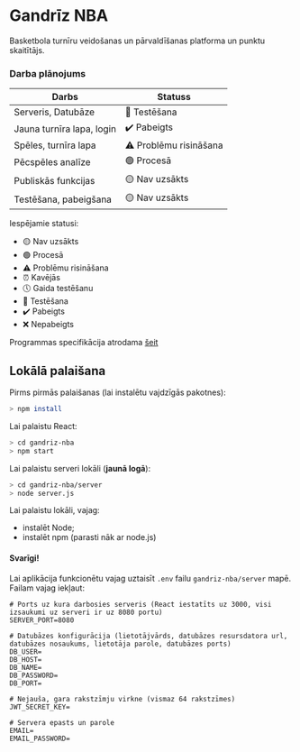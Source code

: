 # Gandrīz NBA

Basketbola turnīru veidošanas un pārvaldīšanas platforma un punktu skaitītājs.

### Darba plānojums

| Darbs                     | Statuss                |
| ------------------------- | ---------------------- |
| Serveris, Datubāze        | 🧪 Testēšana           |
| Jauna turnīra lapa, login | ✔️ Pabeigts            |
| Spēles, turnīra lapa      | ⚠️ Problēmu risināšana |
| Pēcspēles analīze         | 🟢 Procesā             |
| Publiskās funkcijas       | 🟡 Nav uzsākts         |
| Testēšana, pabeigšana     | 🟡 Nav uzsākts         |

Iespējamie statusi:

- 🟡 Nav uzsākts
- 🟢 Procesā
- ⚠️ Problēmu risināšana
- ⏰ Kavējās
- 🕔 Gaida testēšanu
- 🧪 Testēšana
- ✔️ Pabeigts
- ❌ Nepabeigts

Programmas specifikācija atrodama <a href="https://docs.google.com/document/d/16QZTRbVObPyVj2u85zrhH_flcDA147wP-Pd8uMu7Uj8/edit#heading=h.y6c23nxmcb8a">šeit</a>

## Lokālā palaišana

Pirms pirmās palaišanas (lai instalētu vajdzīgās pakotnes):

```bash
> npm install
```

Lai palaistu React:

```bash
> cd gandriz-nba
> npm start
```

Lai palaistu serveri lokāli (**jaunā logā**):

```bash
> cd gandriz-nba/server
> node server.js
```

Lai palaistu lokāli, vajag:

- instalēt Node;
- instalēt npm (parasti nāk ar node.js)

#### Svarīgi!

Lai aplikācija funkcionētu vajag uztaisīt `.env` failu `gandriz-nba/server` mapē. Failam vajag iekļaut:

```env
# Ports uz kura darbosies serveris (React iestatīts uz 3000, visi izsaukumi uz serveri ir uz 8080 portu)
SERVER_PORT=8080

# Datubāzes konfigurācija (lietotājvārds, datubāzes resursdatora url, datubāzes nosaukums, lietotāja parole, datubāzes ports)
DB_USER=
DB_HOST=
DB_NAME=
DB_PASSWORD=
DB_PORT=

# Nejauša, gara rakstzīmju virkne (vismaz 64 rakstzīmes)
JWT_SECRET_KEY=

# Servera epasts un parole
EMAIL=
EMAIL_PASSWORD=
```
